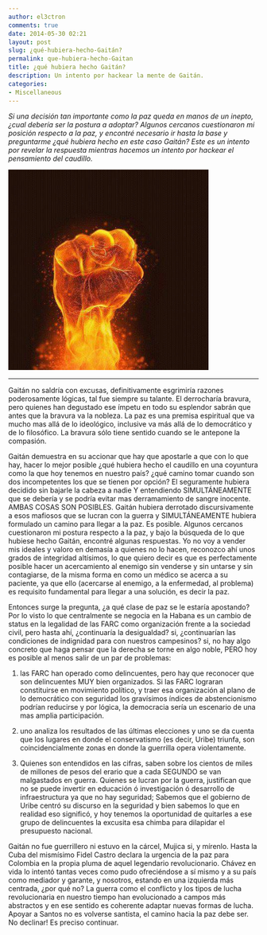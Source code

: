 ```yaml
---
author: el3ctron
comments: true
date: 2014-05-30 02:21
layout: post
slug: ¿qué-hubiera-hecho-Gaitán?
permalink: que-hubiera-hecho-Gaitan
title: ¿qué hubiera hecho Gaitán?
description: Un intento por hackear la mente de Gaitán.
categories:
- Miscellaneous
---
```


*Si una decisión tan importante como la paz queda en manos de un inepto, ¿cual debería ser la postura a adoptar? Algunos cercanos cuestionaron mi posición respecto a la paz, y encontré necesario ir hasta la base y preguntarme ¿qué hubiera hecho en este caso Gaitán? Este es un intento por revelar la respuesta mientras hacemos un intento por hackear el pensamiento del caudillo.*

[![¿qué hubiera hecho Gaitán?](/wp-content/uploads/por_tema/politica/14225_493456167351899_82490544_n.jpg)](//el3ctron.github.io/que-hubiera-hecho-Gaitan)

<!-- more -->
---

Gaitán no saldría con excusas, definitivamente esgrimiría razones poderosamente lógicas, tal fue siempre su talante. El derrocharía bravura, pero quienes han degustado ese ímpetu en todo su esplendor sabrán que antes que la bravura va la nobleza. La paz es una premisa espiritual que va mucho mas allá de lo ideológico, inclusive va más allá de lo democrático y de lo filosófico. La bravura sólo tiene sentido cuando se le antepone la compasión.

Gaitán demuestra en su accionar que hay que apostarle a que con lo que hay, hacer lo mejor posible ¿qué hubiera hecho el caudillo en una coyuntura como la que hoy tenemos en nuestro país? ¿qué camino tomar cuando son dos incompetentes los que se tienen por opción? El seguramente hubiera decidido sin bajarle la cabeza a nadie Y entendiendo SIMULTÁNEAMENTE que se debería y se podría evitar mas derramamiento de sangre inocente. AMBAS COSAS SON POSIBLES. Gaitán hubiera derrotado discursivamente a esos mafiosos que se lucran con la guerra y SIMULTÁNEAMENTE hubiera formulado un camino para llegar a la paz. Es posible. Algunos cercanos cuestionaron mi postura respecto a la paz, y bajo la búsqueda de lo que hubiese hecho Gaitán, encontré algunas respuestas. Yo no voy a vender mis ideales y valoro en demasía a quienes no lo hacen, reconozco ahí unos grados de integridad altísimos, lo que quiero decir es que es perfectamente posible hacer un acercamiento al enemigo sin venderse y sin untarse y sin contagiarse, de la misma forma en como un médico se acerca a su paciente, ya que ello (acercarse al enemigo, a la enfermedad, al problema) es requisito fundamental para llegar a una solución, es decir la paz.

Entonces surge la pregunta, ¿a qué clase de paz se le estaría apostando? Por lo visto lo que centralmente se negocia en la Habana es un cambio de status en la legalidad de las FARC como organización frente a la sociedad civil, pero hasta ahí, ¿continuaría la desigualdad? si, ¿continuarían las condiciones de indignidad para con nuestros campesinos? si, no hay algo concreto que haga pensar que la derecha se torne en algo noble, PERO hoy es posible al menos salir de un par de problemas:

1. las FARC han operado como delincuentes, pero hay que reconocer que son delincuentes MUY bien organizados. Si las FARC lograran constituirse en movimiento político, y traer esa organización al plano de lo democrático con seguridad los gravísimos índices de abstencionismo podrían reducirse y por lógica, la democracia sería un escenario de una mas amplia participación.

2. uno analiza los resultados de las últimas elecciones y uno se da cuenta que los lugares en donde el conservatismo (es decir, Uribe) triunfa, son coincidencialmente zonas en donde la guerrilla opera violentamente.

3. Quienes son entendidos en las cifras, saben sobre los cientos de miles de millones de pesos del erario que a cada SEGUNDO se van malgastados en guerra. Quienes se lucran por la guerra, justifican que no se puede invertir en educación ó investigación ó desarrollo de infraestructura ya que no hay seguridad; Sabemos que el gobierno de Uribe centró su discurso en la seguridad y bien sabemos lo que en realidad eso significó, y hoy tenemos la oportunidad de quitarles a ese grupo de delincuentes la excusita esa chimba para dilapidar el presupuesto nacional.

Gaitán no fue guerrillero ni estuvo en la cárcel, Mujica si, y mírenlo. Hasta la Cuba del mismísimo Fidel Castro declara la urgencia de la paz para Colombia en la propia pluma de aquel legendario revolucionario. Chávez en vida lo intentó tantas veces como pudo ofreciéndose a sí mismo y a su país como mediador y garante, y nosotros, estando en una izquierda más centrada, ¿por qué no? La guerra como el conflicto y los tipos de lucha revolucionaria en nuestro tiempo han evolucionado a campos más abstractos y en ese sentido es coherente adaptar nuevas formas de lucha. Apoyar a Santos no es volverse santista, el camino hacia la paz debe ser. No declinar! Es preciso continuar.



<br><br><br>
